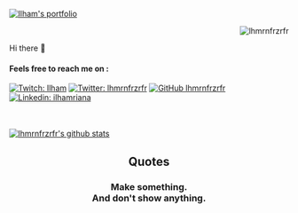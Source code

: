 [![Ilham's portfolio](https://github.com/lhmrnfrzrfr/lhmrnfrzrfr/blob/main/assets/workdesk.jpg)](https://www.ilhamriana.com/)
<p align="right"> <img src="https://komarev.com/ghpvc/?username=lhmrnfrzrfr" alt="lhmrnfrzrfr" /> </p>

Hi there 👋

   #### Feels free to reach me on :
   [![Twitch: Ilham](https://img.shields.io/twitch/status/ilhamriana3?style=social)](https://www.twitch.tv/ilhamriana3)
[![Twitter: lhmrnfrzrfr](https://img.shields.io/twitter/follow/igvyousomespace?style=social)](https://twitter.com/igvyousomespace)
[![GitHub lhmrnfrzrfr](https://img.shields.io/github/followers/lhmrnfrzrfr?label=follow&style=social)](https://github.com/xhmrnz)
[![Linkedin: ilhamriana](https://img.shields.io/badge/-ilhamriana-blue?style=flat-square&logo=Linkedin&logoColor=white&link=https://www.linkedin.com/in/ilhamriana/)](https://www.linkedin.com/in/ilhamriana/)

   <br/><br/>
   <a href="https://github.com/xhmrnz/">
   <img align="center" src="https://github-readme-stats.vercel.app/api/top-langs/?username=lhmrnfrzrfr&layout=compact" alt="lhmrnfrzrfr's github stats"/>
   </a>
   <!-- <a href="https://github.com/lhmrnfrzrfr/">
   <img align="center" src="https://github-readme-stats.vercel.app/api?username=lhmrnfrzrfr&hide=issues&count_private=true&show_icons=true" alt="lhmrnfrzrfr's github stats" />
   </a> -->
</p>

<div align="center">

## Quotes

### Make something. <br/> And don't show anything.

</div>
